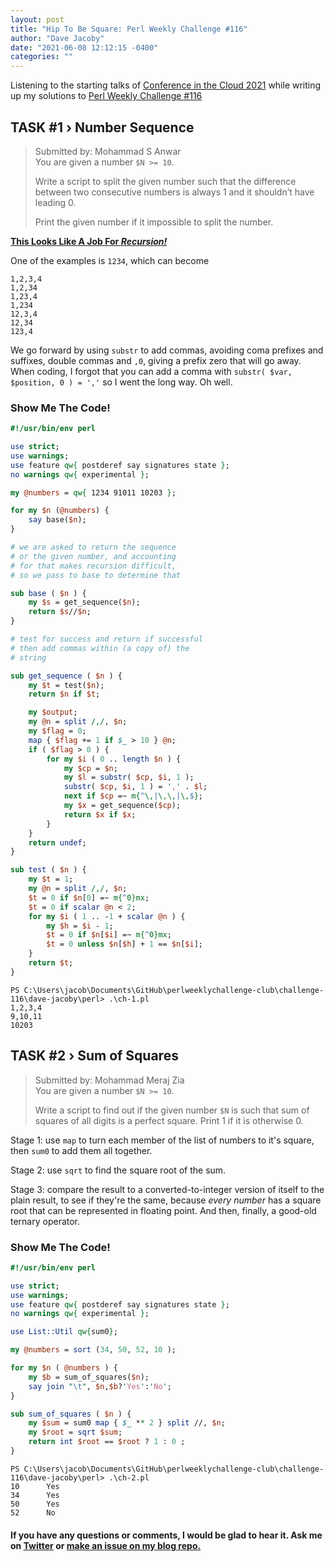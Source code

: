 ```yaml
---
layout: post
title: "Hip To Be Square: Perl Weekly Challenge #116"
author: "Dave Jacoby"
date: "2021-06-08 12:12:15 -0400"
categories: ""
---
```


Listening to the starting talks of [Conference in the Cloud 2021]() while writing up my solutions to [Perl Weekly Challenge #116](https://perlweeklychallenge.org/blog/perl-weekly-challenge-116/)

## TASK #1 › Number Sequence

> Submitted by: Mohammad S Anwar  
> You are given a number `$N >= 10`.
>
> Write a script to split the given number such that the difference between two consecutive numbers is always 1 and it shouldn’t have leading 0.
>
> Print the given number if it impossible to split the number.

[**This Looks Like A Job For _Recursion!_**](https://www.google.com/search?q=%22this+looks+like+a+job+for+recursion!)

One of the examples is `1234`, which can become

```text
1,2,3,4
1,2,34
1,23,4
1,234
12,3,4
12,34
123,4
```

We go forward by using `substr` to add commas, avoiding coma prefixes and suffixes, double commas and `,0`, giving a prefix zero that will go away. When coding, I forgot that you can add a comma with `substr( $var, $position, 0 ) = ','` so I went the long way. Oh well. 

### Show Me The Code!

```perl
#!/usr/bin/env perl

use strict;
use warnings;
use feature qw{ postderef say signatures state };
no warnings qw{ experimental };

my @numbers = qw{ 1234 91011 10203 };

for my $n (@numbers) {
    say base($n);
}

# we are asked to return the sequence
# or the given number, and accounting
# for that makes recursion difficult,
# so we pass to base to determine that

sub base ( $n ) {
    my $s = get_sequence($n);
    return $s//$n;
}

# test for success and return if successful
# then add commas within (a copy of) the
# string

sub get_sequence ( $n ) {
    my $t = test($n);
    return $n if $t;

    my $output;
    my @n = split /,/, $n;
    my $flag = 0;
    map { $flag += 1 if $_ > 10 } @n;
    if ( $flag > 0 ) {
        for my $i ( 0 .. length $n ) {
            my $cp = $n;
            my $l = substr( $cp, $i, 1 );
            substr( $cp, $i, 1 ) = ',' . $l;
            next if $cp =~ m{^\,|\,\,|\,$};
            my $x = get_sequence($cp);
            return $x if $x;
        }
    }
    return undef;
}

sub test ( $n ) {
    my $t = 1;
    my @n = split /,/, $n;
    $t = 0 if $n[0] =~ m{^0}mx;
    $t = 0 if scalar @n < 2;
    for my $i ( 1 .. -1 + scalar @n ) {
        my $h = $i - 1;
        $t = 0 if $n[$i] =~ m{^0}mx;
        $t = 0 unless $n[$h] + 1 == $n[$i];
    }
    return $t;
}
```

```text
PS C:\Users\jacob\Documents\GitHub\perlweeklychallenge-club\challenge-116\dave-jacoby\perl> .\ch-1.pl
1,2,3,4
9,10,11
10203

```

## TASK #2 › Sum of Squares

> Submitted by: Mohammad Meraj Zia  
> You are given a number `$N >= 10`.
>
> Write a script to find out if the given number `$N` is such that sum of squares of all digits is a perfect square. Print 1 if it is otherwise 0.

Stage 1: use `map` to turn each member of the list of numbers to it's square, then `sum0` to add them all together.

Stage 2: use `sqrt` to find the square root of the sum.

Stage 3: compare the result to a converted-to-integer version of itself to the plain result, to see if they're the same, because _every number_ has a square root that can be represented in floating point. And then, finally, a good-old ternary operator.

### Show Me The Code!

```perl
#!/usr/bin/env perl

use strict;
use warnings;
use feature qw{ postderef say signatures state };
no warnings qw{ experimental };

use List::Util qw{sum0};

my @numbers = sort (34, 50, 52, 10 );

for my $n ( @numbers ) {
    my $b = sum_of_squares($n);
    say join "\t", $n,$b?'Yes':'No';
}

sub sum_of_squares ( $n ) {
    my $sum = sum0 map { $_ ** 2 } split //, $n;
    my $root = sqrt $sum;
    return int $root == $root ? 1 : 0 ;
}
```

```text
PS C:\Users\jacob\Documents\GitHub\perlweeklychallenge-club\challenge-116\dave-jacoby\perl> .\ch-2.pl
10      Yes
34      Yes
50      Yes
52      No
```

#### If you have any questions or comments, I would be glad to hear it. Ask me on [Twitter](https://twitter.com/jacobydave) or [make an issue on my blog repo.](https://github.com/jacoby/jacoby.github.io)
